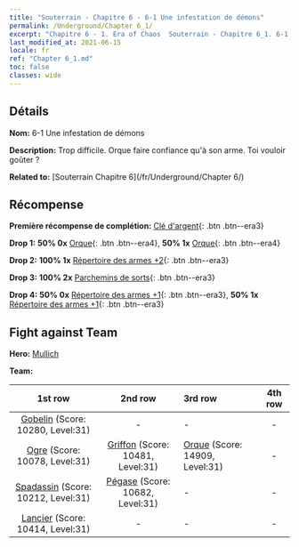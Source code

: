 ```yaml
---
title: "Souterrain - Chapitre 6 - 6-1 Une infestation de démons"
permalink: /Underground/Chapter 6_1/
excerpt: "Chapitre 6 - 1. Era of Chaos  Souterrain - Chapitre 6_1. 6-1 Une infestation de démons"
last_modified_at: 2021-06-15
locale: fr
ref: "Chapter 6_1.md"
toc: false
classes: wide
---
```


## Détails

 **Nom:** 6-1 Une infestation de démons

 **Description:** Trop difficile. Orque faire confiance qu'à son arme. Toi vouloir goûter ?

 **Related to:** [Souterrain Chapitre 6](/fr/Underground/Chapter 6/)

## Récompense

 **Première récompense de complétion:** [Clé d'argent](/ItemsFR/con_693/){: .btn .btn--era3}

 **Drop 1:** **50% 0x** [Orque](/ItemsFR/unt_219/){: .btn .btn--era4}, **50% 1x** [Orque](/ItemsFR/unt_219/){: .btn .btn--era4}

 **Drop 2:** **100% 1x** [Répertoire des armes +2](/ItemsFR/mat_32/){: .btn .btn--era3}

 **Drop 3:** **100% 2x** [Parchemins de sorts](/ItemsFR/con_694/){: .btn .btn--era3}

 **Drop 4:** **50% 0x** [Répertoire des armes +1](/ItemsFR/mat_25/){: .btn .btn--era3}, **50% 1x** [Répertoire des armes +1](/ItemsFR/mat_25/){: .btn .btn--era3}


## Fight against Team
 **Hero:** [Mullich](/fr/heroes/Mullich/)

 **Team:**


  | 1st row | 2nd row | 3rd row | 4th row |
  |:----:|:----:|:----|:----:|
  | [Gobelin](/fr/units/Goblin/) (Score: 10280, Level:31)  | - | - | - |
  | [Ogre](/fr/units/Ogre/) (Score: 10078, Level:31)  | [Griffon](/fr/units/Griffin/) (Score: 10481, Level:31)  | [Orque](/fr/units/Orc/) (Score: 14909, Level:31)  | - |
  | [Spadassin](/fr/units/Swordsman/) (Score: 10212, Level:31)  | [Pégase](/fr/units/Pegasus/) (Score: 10682, Level:31)  | - | - |
  | [Lancier](/fr/units/Pikeman/) (Score: 10414, Level:31)  | - | - | - |


